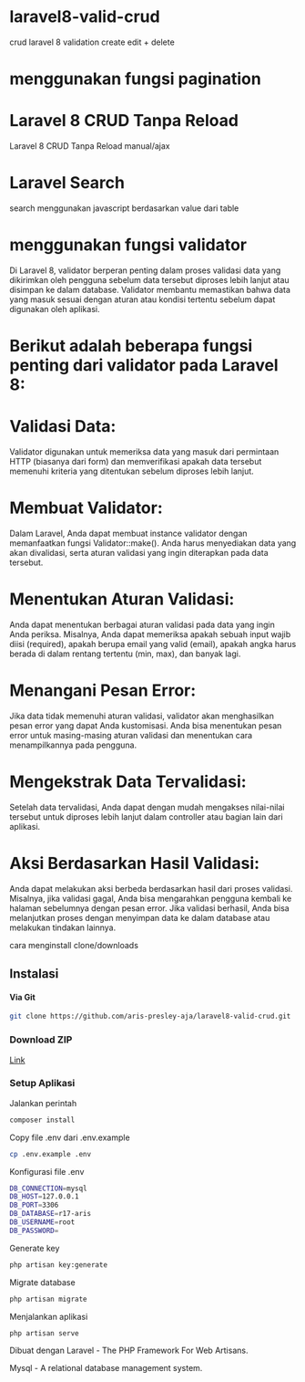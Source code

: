 # laravel8-valid-crud
crud laravel 8 validation create edit + delete

# menggunakan fungsi pagination


# Laravel 8 CRUD Tanpa Reload 
Laravel 8 CRUD Tanpa Reload manual/ajax

# Laravel Search
search menggunakan javascript berdasarkan value dari table

# menggunakan fungsi validator
Di Laravel 8, validator berperan penting dalam proses validasi data yang dikirimkan oleh pengguna sebelum data tersebut diproses lebih lanjut atau disimpan ke dalam database. Validator membantu memastikan bahwa data yang masuk sesuai dengan aturan atau kondisi tertentu sebelum dapat digunakan oleh aplikasi.

# Berikut adalah beberapa fungsi penting dari validator pada Laravel 8:

# Validasi Data:
Validator digunakan untuk memeriksa data yang masuk dari permintaan HTTP (biasanya dari form) dan memverifikasi apakah data tersebut memenuhi kriteria yang ditentukan sebelum diproses lebih lanjut.

# Membuat Validator:
Dalam Laravel, Anda dapat membuat instance validator dengan memanfaatkan fungsi Validator::make(). Anda harus menyediakan data yang akan divalidasi, serta aturan validasi yang ingin diterapkan pada data tersebut.

# Menentukan Aturan Validasi:
Anda dapat menentukan berbagai aturan validasi pada data yang ingin Anda periksa. Misalnya, Anda dapat memeriksa apakah sebuah input wajib diisi (required), apakah berupa email yang valid (email), apakah angka harus berada di dalam rentang tertentu (min, max), dan banyak lagi.

# Menangani Pesan Error:
Jika data tidak memenuhi aturan validasi, validator akan menghasilkan pesan error yang dapat Anda kustomisasi. Anda bisa menentukan pesan error untuk masing-masing aturan validasi dan menentukan cara menampilkannya pada pengguna.

# Mengekstrak Data Tervalidasi:
Setelah data tervalidasi, Anda dapat dengan mudah mengakses nilai-nilai tersebut untuk diproses lebih lanjut dalam controller atau bagian lain dari aplikasi.

# Aksi Berdasarkan Hasil Validasi:
Anda dapat melakukan aksi berbeda berdasarkan hasil dari proses validasi. Misalnya, jika validasi gagal, Anda bisa mengarahkan pengguna kembali ke halaman sebelumnya dengan pesan error. Jika validasi berhasil, Anda bisa melanjutkan proses dengan menyimpan data ke dalam database atau melakukan tindakan lainnya.

cara menginstall clone/downloads
## Instalasi
#### Via Git
```bash
git clone https://github.com/aris-presley-aja/laravel8-valid-crud.git
```

### Download ZIP
[Link](https://github.com/aris-presley-aja/laravel8-valid-crud/archive/refs/heads/main.zip)

### Setup Aplikasi
Jalankan perintah 
```bash
composer install
```
Copy file .env dari .env.example
```bash
cp .env.example .env
```
Konfigurasi file .env
```bash
DB_CONNECTION=mysql
DB_HOST=127.0.0.1
DB_PORT=3306
DB_DATABASE=r17-aris
DB_USERNAME=root
DB_PASSWORD=
```
Generate key
```bash
php artisan key:generate
```
Migrate database
```bash
php artisan migrate
```
Menjalankan aplikasi
```bash
php artisan serve
```


Dibuat dengan
Laravel - The PHP Framework For Web Artisans.

Mysql - A relational database management system.